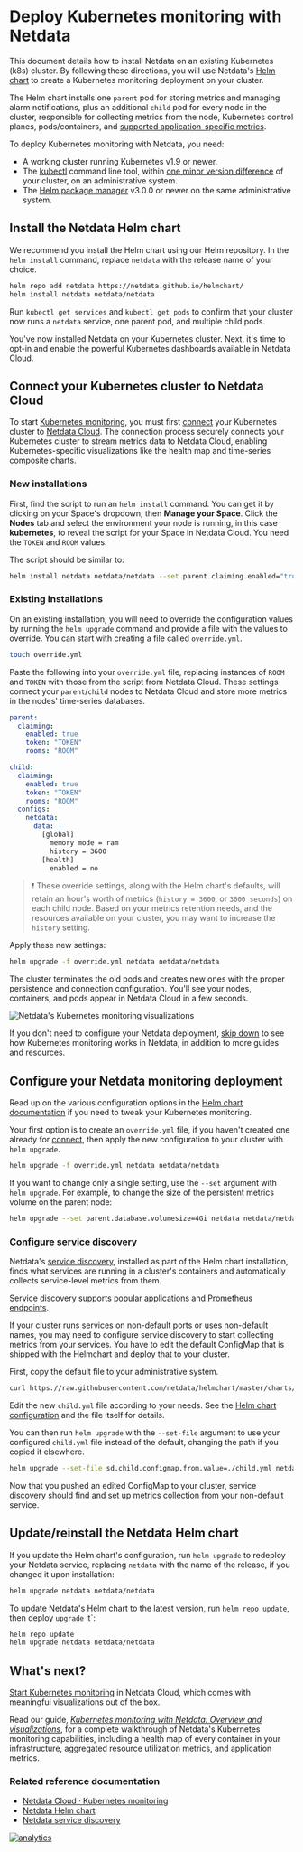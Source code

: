 <!--
title: "Deploy Kubernetes monitoring with Netdata"
description: "Deploy Netdata to monitor a Kubernetes cluster to monitor the health, performance, resource utilization, and application metrics of a Kubernetes cluster in real time."
custom_edit_url: https://github.com/netdata/netdata/edit/master/packaging/installer/methods/kubernetes.md
-->

# Deploy Kubernetes monitoring with Netdata

This document details how to install Netdata on an existing Kubernetes (k8s) cluster. By following these directions, you
will use Netdata's [Helm chart](https://github.com/netdata/helmchart) to create a Kubernetes monitoring deployment on
your cluster.

The Helm chart installs one `parent` pod for storing metrics and managing alarm notifications, plus an additional
`child` pod for every node in the cluster, responsible for collecting metrics from the node, Kubernetes control planes,
pods/containers, and [supported application-specific
metrics](https://github.com/netdata/helmchart#service-discovery-and-supported-services).

To deploy Kubernetes monitoring with Netdata, you need:

-   A working cluster running Kubernetes v1.9 or newer.
-   The [kubectl](https://kubernetes.io/docs/reference/kubectl/overview/) command line tool, within [one minor version
    difference](https://kubernetes.io/docs/tasks/tools/install-kubectl/#before-you-begin) of your cluster, on an
    administrative system.
-   The [Helm package manager](https://helm.sh/) v3.0.0 or newer on the same administrative system.

## Install the Netdata Helm chart

We recommend you install the Helm chart using our Helm repository. In the `helm install` command, replace `netdata` with
the release name of your choice.

```bash
helm repo add netdata https://netdata.github.io/helmchart/
helm install netdata netdata/netdata
```

Run `kubectl get services` and `kubectl get pods` to confirm that your cluster now runs a `netdata` service, one
parent pod, and multiple child pods.

You've now installed Netdata on your Kubernetes cluster. Next, it's time to opt-in and enable the powerful Kubernetes
dashboards available in Netdata Cloud.

## Connect your Kubernetes cluster to Netdata Cloud

To start [Kubernetes monitoring](https://learn.netdata.cloud/docs/cloud/visualize/kubernetes/), you must first
[connect](/claim/README.md) your Kubernetes cluster to [Netdata Cloud](https://app.netdata.cloud). The connection process securely
connects your Kubernetes cluster to stream metrics data to Netdata Cloud, enabling Kubernetes-specific visualizations
like the health map and time-series composite charts.

### New installations

First, find the script to run an `helm install` command. You can get it by clicking on your Space's dropdown, then **Manage your Space**.
Click the **Nodes** tab and select the environment your node is running, in this case **kubernetes**, to reveal the script for your Space in Netdata Cloud. You need the `TOKEN`
and `ROOM` values.

The script should be similar to:

```bash
helm install netdata netdata/netdata --set parent.claiming.enabled="true" --set parent.claiming.token="TOKEN" --set parent.claiming.rooms="ROOM" --set child.claiming.enabled=true --set child.claiming.token="TOKEN" --set child.claiming.rooms="ROOM"
```

### Existing installations

On an existing installation, you will need to override the configuration values by running the `helm upgrade` command and provide a file with the values to override. You can start with creating a file called `override.yml`.

```bash
touch override.yml
```

Paste the following into your `override.yml` file, replacing instances of `ROOM` and `TOKEN` with those from the script from Netdata Cloud. These settings connect your `parent`/`child` nodes to Netdata Cloud and store more
metrics in the nodes' time-series databases.

```yaml
parent:
  claiming:
    enabled: true
    token: "TOKEN"
    rooms: "ROOM"

child:
  claiming:
    enabled: true
    token: "TOKEN"
    rooms: "ROOM"
  configs:
    netdata:
      data: |
        [global]
          memory mode = ram
          history = 3600
        [health]
          enabled = no
```

> ❗ These override settings, along with the Helm chart's defaults, will retain an hour's worth of metrics (`history =
> 3600`, or `3600 seconds`) on each child node. Based on your metrics retention needs, and the resources available on
> your cluster, you may want to increase the `history` setting.

Apply these new settings:

```bash
helm upgrade -f override.yml netdata netdata/netdata
```

The cluster terminates the old pods and creates new ones with the proper persistence and connection configuration. You'll
see your nodes, containers, and pods appear in Netdata Cloud in a few seconds.

![Netdata's Kubernetes monitoring
visualizations](https://user-images.githubusercontent.com/1153921/107801491-5dcb0f00-6d1d-11eb-9ab1-876c39f556e2.png)

If you don't need to configure your Netdata deployment, [skip down](#whats-next) to see how Kubernetes monitoring works
in Netdata, in addition to more guides and resources.

## Configure your Netdata monitoring deployment

Read up on the various configuration options in the [Helm chart
documentation](https://github.com/netdata/helmchart#configuration) if you need to tweak your Kubernetes monitoring.

Your first option is to create an `override.yml` file, if you haven't created one already for
[connect](#connect-your-kubernetes-cluster-to-netdata-cloud), then apply the new configuration to your cluster with `helm
upgrade`.

```bash
helm upgrade -f override.yml netdata netdata/netdata
```

If you want to change only a single setting, use the `--set` argument with `helm upgrade`. For example, to change the
size of the persistent metrics volume on the parent node:

```bash
helm upgrade --set parent.database.volumesize=4Gi netdata netdata/netdata
```

### Configure service discovery

Netdata's [service discovery](https://github.com/netdata/agent-service-discovery/#service-discovery), installed as part
of the Helm chart installation, finds what services are running in a cluster's containers and automatically collects
service-level metrics from them.

Service discovery supports [popular applications](https://github.com/netdata/helmchart#applications) and [Prometheus
endpoints](https://github.com/netdata/helmchart#prometheus-endpoints).

If your cluster runs services on non-default ports or uses non-default names, you may need to configure service
discovery to start collecting metrics from your services. You have to edit the default ConfigMap that is shipped with
the Helmchart and deploy that to your cluster.

First, copy the default file to your administrative system.

```bash
curl https://raw.githubusercontent.com/netdata/helmchart/master/charts/netdata/sdconfig/child.yml -o child.yml
```

Edit the new `child.yml` file according to your needs. See the [Helm chart
configuration](https://github.com/netdata/helmchart#configuration) and the file itself for details.

You can then run `helm upgrade` with the `--set-file` argument to use your configured `child.yml` file instead of the
default, changing the path if you copied it elsewhere.

```bash
helm upgrade --set-file sd.child.configmap.from.value=./child.yml netdata netdata/netdata
```

Now that you pushed an edited ConfigMap to your cluster, service discovery should find and set up metrics collection
from your non-default service.

## Update/reinstall the Netdata Helm chart

If you update the Helm chart's configuration, run `helm upgrade` to redeploy your Netdata service, replacing `netdata`
with the name of the release, if you changed it upon installation:

```bash
helm upgrade netdata netdata/netdata
```

To update Netdata's Helm chart to the latest version, run `helm repo update`, then deploy `upgrade` it`:

```bash
helm repo update
helm upgrade netdata netdata/netdata
```

## What's next?

[Start Kubernetes monitoring](https://learn.netdata.cloud/docs/cloud/visualize/kubernetes/) in Netdata Cloud, which
comes with meaningful visualizations out of the box. 

Read our guide, [_Kubernetes monitoring with Netdata: Overview and
visualizations_](/docs/guides/monitor/kubernetes-k8s-netdata.md), for a complete walkthrough of Netdata's Kubernetes
monitoring capabilities, including a health map of every container in your infrastructure, aggregated resource
utilization metrics, and application metrics.

### Related reference documentation

- [Netdata Cloud · Kubernetes monitoring](https://learn.netdata.cloud/docs/cloud/visualize/kubernetes/)
- [Netdata Helm chart](https://github.com/netdata/helmchart)
- [Netdata service discovery](https://github.com/netdata/agent-service-discovery/)

[![analytics](https://www.google-analytics.com/collect?v=1&aip=1&t=pageview&_s=1&ds=github&dr=https%3A%2F%2Fgithub.com%2Fnetdata%2Fnetdata&dl=https%3A%2F%2Fmy-netdata.io%2Fgithub%2Fpackaging%2Finstaller%2Fmethods%2Fkubernetes&_u=MAC~&cid=5792dfd7-8dc4-476b-af31-da2fdb9f93d2&tid=UA-64295674-3)](<>)
